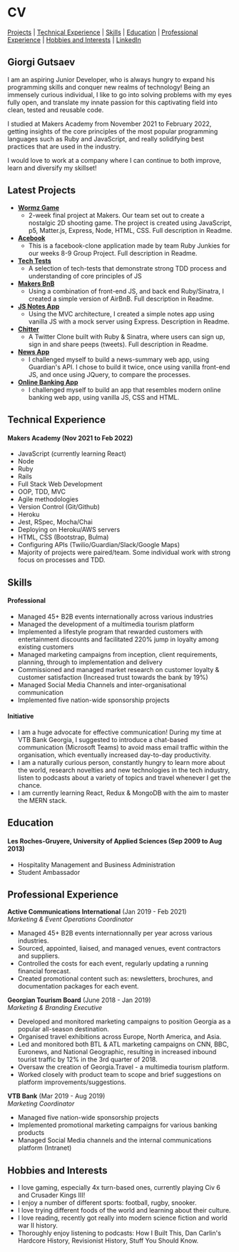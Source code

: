 # CV
[Projects](#latest-projects) | [Technical Experience](#technical-experience) | [Skills](#skills) | [Education](#education) | [Professional Experience](#professional-experience) | [Hobbies and Interests](#hobbies-and-interests) | [LinkedIn](https://www.linkedin.com/in/giorgigutsaev/)

## Giorgi Gutsaev

I am an aspiring Junior Developer, who is always hungry to expand his programming skills and conquer new realms of technology! Being an immensely curious individual, I like to go into solving problems with my eyes fully open, and translate my innate passion for this captivating field into clean, tested and reusable code. 

I studied at Makers Academy from November 2021 to February 2022, getting insights of the core principles of the most popular programming languages such as Ruby and JavaScript, and really solidifying best practices that are used in the industry. 

I would love to work at a company where I can continue to both improve, learn and diversify my skillset! 

## Latest Projects

- **[Wormz Game](https://github.com/giorgigutsaevi/wormz)**
  * 2-week final project at Makers. Our team set out to create a nostalgic 2D shooting game. The project is created using JavaScript, p5, Matter.js, Express, Node, HTML, CSS. Full description in Readme.
- **[Acebook](https://github.com/giorgigutsaevi/acebook-ruby-junkies)**
  * This is a facebook-clone application made by team Ruby Junkies for our weeks 8-9 Group Project. Full description in Readme.
- **[Tech Tests](https://github.com/giorgigutsaevi/bank-tech-test)**
  * A selection of tech-tests that demonstrate strong TDD process and understanding of core principles of JS
- **[Makers BnB](https://github.com/giorgigutsaevi/Makers-BnB)**
  * Using a combination of front-end JS, and back end Ruby/Sinatra, I created a simple version of AirBnB. Full description in Readme.
- **[JS Notes App](https://github.com/giorgigutsaevi/JS-notes-app)**
  * Using the MVC architecture, I created a simple notes app using vanilla JS with a mock server using Express. Description in Readme.
- **[Chitter](https://github.com/giorgigutsaevi/chitter-challenge)**
  * A Twitter Clone built with Ruby & Sinatra, where users can sign up, sign in and share peeps (tweets). Full description in Readme.
- **[News App](https://github.com/giorgigutsaevi/news-summary-challenge)**
  * I challenged myself to build a news-summary web app, using Guardian's API. I chose to build it twice, once using vanilla front-end JS, and once using JQuery, to compare the processes.
- **[Online Banking App](https://github.com/giorgigutsaevi/E-Banking-UI)**
  * I challenged myself to build an app that resembles modern online banking web app, using vanilla JS, CSS and HTML. 

## Technical Experience

#### Makers Academy (Nov 2021 to Feb 2022)

- JavaScript (currently learning React)
- Node
- Ruby 
- Rails
- Full Stack Web Development
- OOP, TDD, MVC
- Agile methodologies
- Version Control (Git/Github)
- Heroku 
- Jest, RSpec, Mocha/Chai
- Deploying on Heroku/AWS servers
- HTML, CSS (Bootstrap, Bulma)
- Configuring APIs (Twilio/Guardian/Slack/Google Maps)
- Majority of projects were paired/team. Some individual work with strong focus on processes and TDD.

## Skills

#### Professional

- Managed 45+ B2B events internationally across various industries
- Managed the development of a multimedia tourism platform
- Implemented a lifestyle program that rewarded customers with entertainment discounts and facilitated 220% jump in loyalty among existing customers 
- Managed marketing campaigns from inception, client requirements, planning, through to implementation and delivery
- Commissioned and managed market research on customer loyalty & customer satisfaction (Increased trust 
 towards the bank by 19%)
- Managed Social Media Channels and inter-organisational communication
- Implemented five nation-wide sponsorship projects

#### Initiative

- I am a huge advocate for effective communication! During my time at VTB Bank Georgia, I suggested to introduce a chat-based communication (Microsoft Teams) to avoid mass email traffic within the organisation, which eventually increased day-to-day productivity. 
- I am a naturally curious person, constantly hungry to learn more about the world, research novelties and new technologies in the tech industry, listen to podcasts about a variety of topics and travel whenever I get the chance. 
- I am currently learning React, Redux & MongoDB with the aim to master the MERN stack. 


## Education

#### Les Roches-Gruyere, University of Applied Sciences (Sep 2009 to Aug 2013) 

- Hospitality Management and Business Administration
- Student Ambassador

## Professional Experience

**Active Communications International** (Jan 2019 - Feb 2021)    
*Marketing & Event Operations Coordinator*  
- Managed 45+ B2B events internationnally per year across various industries.
- Sourced, appointed, liaised, and managed venues, event contractors and suppliers.
- Controlled the costs for each event, regularly updating a running financial forecast.
- Created promotional content such as: newsletters, brochures, and documentation packages for each event.

**Georgian Tourism Board** (June 2018 - Jan 2019)    
*Marketing & Branding Executive*  
- Developed and monitored marketing campaigns to position Georgia as a popular all-season destination. 
- Organised travel exhibitions across Europe, North America, and Asia.
- Led and monitored both BTL & ATL marketing campaigns on CNN, BBC, Euronews, and National Geographic, resulting in increased inbound tourist traffic by 12% in the 3rd quarter of 2018.
- Oversaw the creation of Georgia.Travel - a multimedia tourism platform.
- Worked closely with product team to scope and brief suggestions on platform improvements/suggestions.

**VTB Bank** (Mar 2019 - Aug 2019)  
*Marketing Coordinator*
- Managed five nation-wide sponsorship projects
- Implemented promotional marketing campaigns for various banking products
- Managed Social Media channels and the internal communications platform (Intranet)


## Hobbies and Interests

- I love gaming, especially 4x turn-based ones, currently playing Civ 6 and Crusader Kings III!
- I enjoy a number of different sports: football, rugby, snooker.
- I love trying different foods of the world and learning about their culture.
- I love reading, recently got really into modern science fiction and world war II history. 
- Thoroughly enjoy listening to podcasts: How I Built This, Dan Carlin's Hardcore History, Revisionist History, Stuff You Should Know. 
